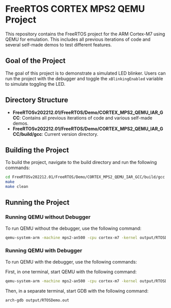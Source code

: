 # FreeRTOS CORTEX MPS2 QEMU Project

This repository contains the FreeRTOS project for the ARM Cortex-M7 using QEMU for emulation. This includes all previous iterations of code and several self-made demos to test different features.

## Goal of the Project

The goal of this project is to demonstrate a simulated LED blinker. Users can run the project with the debugger and toggle the `xBlinkingEnabled` variable to simulate toggling the LED.

## Directory Structure

- **FreeRTOSv202212.01/FreeRTOS/Demo/CORTEX_MPS2_QEMU_IAR_GCC**: Contains all previous iterations of code and various self-made demos.
- **FreeRTOSv202212.01/FreeRTOS/Demo/CORTEX_MPS2_QEMU_IAR_GCC/build/gcc**: Current version directory.

## Building the Project

To build the project, navigate to the build directory and run the following commands:

```bash
cd FreeRTOSv202212.01/FreeRTOS/Demo/CORTEX_MPS2_QEMU_IAR_GCC/build/gcc
make
make clean
```
## Running the Project
### Running QEMU without Debugger

To run QEMU without the debugger, use the following command:
```bash
qemu-system-arm -machine mps2-an500 -cpu cortex-m7 -kernel output/RTOSDemo.out -monitor none -nographic -serial stdio
```
### Running QEMU with Debugger

To run QEMU with the debugger, use the following commands:

First, in one terminal, start QEMU with the following command:
```bash
qemu-system-arm -machine mps2-an500 -cpu cortex-m7 -kernel output/RTOSDemo.out -monitor none -nographic -serial stdio -s -S
```
Then, in a separate terminal, start GDB with the following command:
```bash
arch-gdb output/RTOSDemo.out
```

